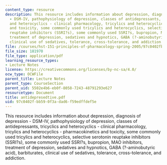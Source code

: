 ```yaml
---
content_type: resource
description: This resource includes information about depression, diagnosis of depression
  - DSM-IV, pathophysiology of depression, classes of antidepressants, tricyclics
  and heterocyclics - clinical pharmacology, tricylics and heterocyclics - pharmacokinetics
  and toxicity, some commonly used tricylics and heterocyclics, selective serotonin
  reuptake inhibitors (SSRI?s), some commonly used SSRI?s, bupropion, MAO inhibitors,
  treatment of depression, sedatives and hypnotics, GABA (?-aminobutyric acid), barbiturates,
  clinical use of sedatives, tolerance, cross-tolerance, and addiction.
file: /courses/hst-151-principles-of-pharmacology-spring-2005/97c0402fbb590f3adad6f59edffdef5e_antidepresedtive.pdf
file_size: 181970
file_type: application/pdf
learning_resource_types:
- Lecture Notes
license: https://creativecommons.org/licenses/by-nc-sa/4.0/
ocw_type: OCWFile
parent_title: Lecture Notes
parent_type: CourseSection
parent_uid: 5502e4b6-eb0f-8058-7243-48791293e627
resourcetype: Document
title: antidepresedtive.pdf
uid: 97c0402f-bb59-0f3a-dad6-f59edffdef5e
---
```

This resource includes information about depression, diagnosis of depression - DSM-IV, pathophysiology of depression, classes of antidepressants, tricyclics and heterocyclics - clinical pharmacology, tricylics and heterocyclics - pharmacokinetics and toxicity, some commonly used tricylics and heterocyclics, selective serotonin reuptake inhibitors (SSRI?s), some commonly used SSRI?s, bupropion, MAO inhibitors, treatment of depression, sedatives and hypnotics, GABA (?-aminobutyric acid), barbiturates, clinical use of sedatives, tolerance, cross-tolerance, and addiction.